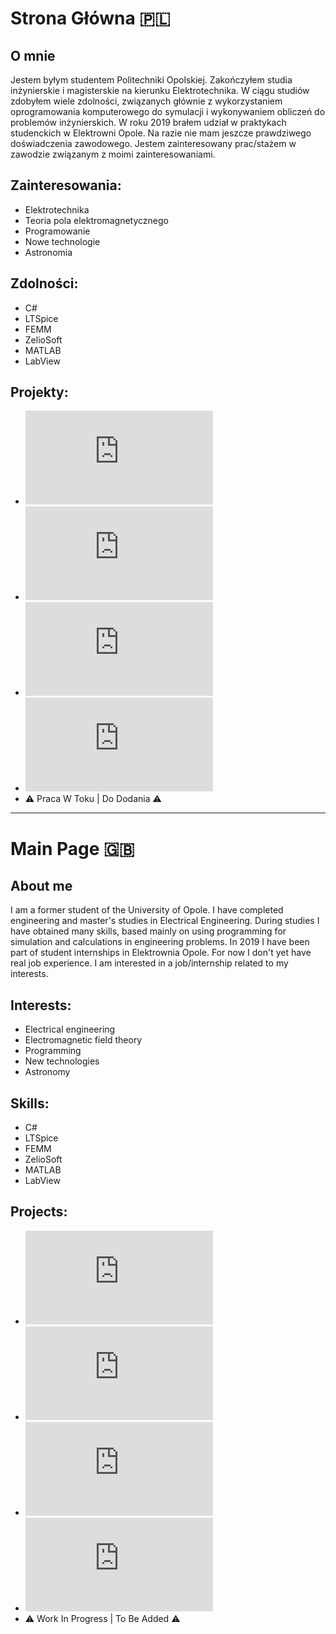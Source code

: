 # Strona Główna 🇵🇱
## O mnie
Jestem byłym studentem Politechniki Opolskiej. Zakończyłem studia inżynierskie i magisterskie na kierunku Elektrotechnika. W ciągu studiów zdobyłem wiele zdolności, związanych głównie z wykorzystaniem oprogramowania komputerowego do symulacji i wykonywaniem obliczeń do problemów inżynierskich. W roku 2019 brałem udział w praktykach studenckich w Elektrowni Opole. Na razie nie mam jeszcze prawdziwego doświadczenia zawodowego. Jestem zainteresowany prac/stażem w zawodzie związanym z moimi zainteresowaniami.
## Zainteresowania:
- Elektrotechnika
- Teoria pola elektromagnetycznego
- Programowanie
- Nowe technologie
- Astronomia
## Zdolności:
- C#
- LTSpice
- FEMM
- ZelioSoft
- MATLAB
- LabView
## Projekty:
 - ![Praca równoległa transformatorów](https://github.com/Kacper-Hoffman/Parallel-Operation/blob/main/README.md)
 - ![Analiza gazów rozpuszczonych DGA](https://github.com/Kacper-Hoffman/Duval-Triangle/blob/main/README.md)
 - ![Model silnika klatkowego trójfazowego](https://github.com/Kacper-Hoffman/Electrical-Motor/blob/main/README.md)
 - ![Sterowany prostownik jednopołówkowy z optoizolacją](https://github.com/Kacper-Hoffman/Half-Rectifier/blob/main/README.md)
 - ⚠️ Praca W Toku | Do Dodania ⚠️
---
# Main Page 🇬🇧
## About me
I am a former student of the University of Opole. I have completed engineering and master's studies in Electrical Engineering. During studies I have obtained many skills, based mainly on using programming for simulation and calculations in engineering problems. In 2019 I have been part of student internships in Elektrownia Opole. For now I don't yet have real job experience. I am interested in a job/internship related to my interests.
## Interests:
- Electrical engineering
- Electromagnetic field theory
- Programming
- New technologies
- Astronomy
## Skills:
- C#
- LTSpice
- FEMM
- ZelioSoft
- MATLAB
- LabView
## Projects:
- ![Parallel operation of transformers](https://github.com/Kacper-Hoffman/Parallel-Operation/blob/main/README.md)
- ![Dissolved Gas Analysis](https://github.com/Kacper-Hoffman/Duval-Triangle/blob/main/README.md)
- ![Three phase squirrel cage motor model](https://github.com/Kacper-Hoffman/Electrical-Motor/blob/main/README.md)
- ![Controlled half wave rectifier with optoisolation](https://github.com/Kacper-Hoffman/Half-Rectifier/blob/main/README.md)
- ⚠️ Work In Progress | To Be Added ⚠️
